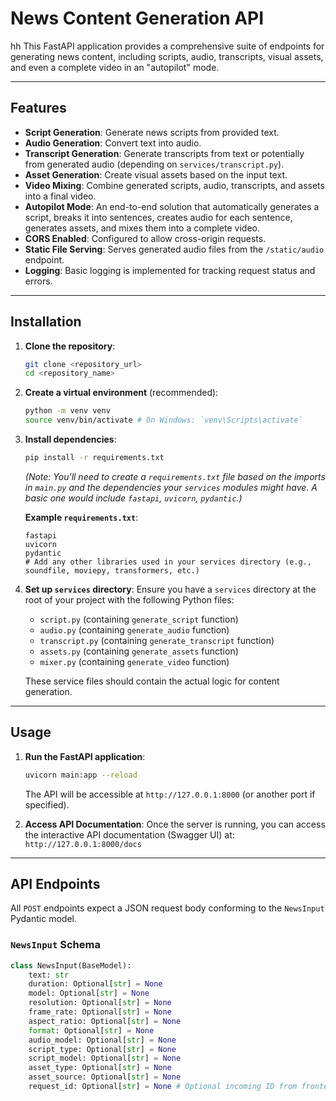# News Content Generation API
hh
This FastAPI application provides a comprehensive suite of endpoints for generating news content, including scripts, audio, transcripts, visual assets, and even a complete video in an "autopilot" mode.

---

## Features

* **Script Generation**: Generate news scripts from provided text.
* **Audio Generation**: Convert text into audio.
* **Transcript Generation**: Generate transcripts from text or potentially from generated audio (depending on `services/transcript.py`).
* **Asset Generation**: Create visual assets based on the input text.
* **Video Mixing**: Combine generated scripts, audio, transcripts, and assets into a final video.
* **Autopilot Mode**: An end-to-end solution that automatically generates a script, breaks it into sentences, creates audio for each sentence, generates assets, and mixes them into a complete video.
* **CORS Enabled**: Configured to allow cross-origin requests.
* **Static File Serving**: Serves generated audio files from the `/static/audio` endpoint.
* **Logging**: Basic logging is implemented for tracking request status and errors.

---

## Installation

1.  **Clone the repository**:
    ```bash
    git clone <repository_url>
    cd <repository_name>
    ```
2.  **Create a virtual environment** (recommended):
    ```bash
    python -m venv venv
    source venv/bin/activate # On Windows: `venv\Scripts\activate`
    ```
3.  **Install dependencies**:
    ```bash
    pip install -r requirements.txt
    ```
    *(Note: You'll need to create a `requirements.txt` file based on the imports in `main.py` and the dependencies your `services` modules might have. A basic one would include `fastapi`, `uvicorn`, `pydantic`.)*

    **Example `requirements.txt`**:
    ```
    fastapi
    uvicorn
    pydantic
    # Add any other libraries used in your services directory (e.g., soundfile, moviepy, transformers, etc.)
    ```
4.  **Set up `services` directory**:
    Ensure you have a `services` directory at the root of your project with the following Python files:
    * `script.py` (containing `generate_script` function)
    * `audio.py` (containing `generate_audio` function)
    * `transcript.py` (containing `generate_transcript` function)
    * `assets.py` (containing `generate_assets` function)
    * `mixer.py` (containing `generate_video` function)

    These service files should contain the actual logic for content generation.

---

## Usage

1.  **Run the FastAPI application**:
    ```bash
    uvicorn main:app --reload
    ```
    The API will be accessible at `http://127.0.0.1:8000` (or another port if specified).

2.  **Access API Documentation**:
    Once the server is running, you can access the interactive API documentation (Swagger UI) at:
    `http://127.0.0.1:8000/docs`

---

## API Endpoints

All `POST` endpoints expect a JSON request body conforming to the `NewsInput` Pydantic model.

### `NewsInput` Schema

```python
class NewsInput(BaseModel):
    text: str
    duration: Optional[str] = None
    model: Optional[str] = None
    resolution: Optional[str] = None
    frame_rate: Optional[str] = None
    aspect_ratio: Optional[str] = None
    format: Optional[str] = None
    audio_model: Optional[str] = None
    script_type: Optional[str] = None
    script_model: Optional[str] = None
    asset_type: Optional[str] = None
    asset_source: Optional[str] = None
    request_id: Optional[str] = None # Optional incoming ID from frontend
